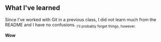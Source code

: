 ## What I've learned
Since I've worked with Git in a previous class, I did not learn much from the README and I have no confusions. <sub>I'll probably forget things, however.</sub>

**Wow**

